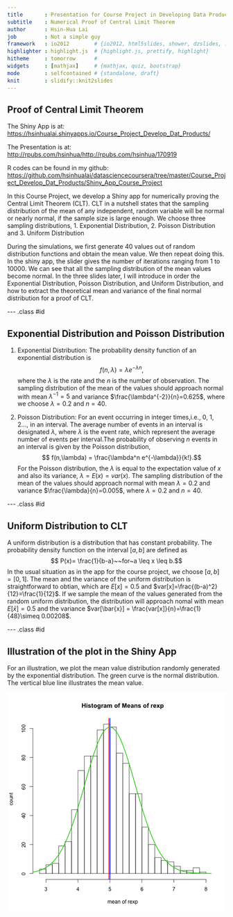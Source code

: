```yaml
---
title       : Presentation for Course Project in Developing Data Products
subtitle    : Numerical Proof of Central Limit Theorem
author      : Hsin-Hua Lai
job         : Not a simple guy
framework   : io2012        # {io2012, html5slides, shower, dzslides, ...}
highlighter : highlight.js  # {highlight.js, prettify, highlight}
hitheme     : tomorrow      # 
widgets     : [mathjax]     # {mathjax, quiz, bootstrap}
mode        : selfcontained # {standalone, draft}
knit        : slidify::knit2slides
---
```


## Proof of Central Limit Theorem 
The Shiny App is at: https://hsinhualai.shinyapps.io/Course_Project_Develop_Dat_Products/

The Presentation is at: http://rpubs.com/hsinhua/http://rpubs.com/hsinhua/170919

R codes can be found in my github:
https://github.com/hsinhualai/datasciencecoursera/tree/master/Course_Project_Develop_Dat_Products/Shiny_App_Course_Project

In this Course Project, we develop a Shiny app for numerically proving the Central Limit Theorem (CLT). CLT in a nutshell states that the sampling distribution of the mean of any independent, random variable will be normal or nearly normal, if the sample size is large enough. We choose three sampling distributions, 1. Exponential Distribution, 2. Poisson Distribution and 3. Uniform Distribution

During the simulations, we first generate 40 values out of random distribution functions and obtain the mean value. We then repeat doing this. In the shiny app, the slider gives the number of iterations ranging from 1 to 10000. We can see that all the sampling distribution of the mean values become normal. In the three slides later, I will introduce in order the Exponential Distribution, Poisson Distribution, and Uniform Distribution, and how to extract the theoretical mean and variance of the final normal distribution for a proof of CLT. 

--- .class #id 

## Exponential Distribution and Poisson Distribution
1. Exponential Distribution: The probability density function of an exponential distribution is $$f(n,\lambda)=\lambda e^{-\lambda n},$$ where the $\lambda$ is the rate and the $n$ is the number of observation. The sampling distribution of the mean of the values should approach normal with mean $\lambda^{-1}=5$ and variance $\frac{\lambda^{-2}}{n}=0.625$, where we choose $\lambda = 0.2$ and $n=40$. 

2. Poisson Distribution: For an event occurring in integer times,i.e., 0, 1, 2..., in an interval. The average number of events in an interval is designated  $\lambda$, where $\lambda$ is the event rate, which represent the average number of events per interval.The probability of observing $n$ events in an interval is given by the Poisson distribution, $$ f(n,\lambda) = \frac{\lambda^n e^{-\lambda}}{k!}.$$ For the Poisson distribution, the $\lambda$ is equal to the expectation value of $x$ and also its variance, $\lambda = E(x) = var(x)$. The sampling distribution of the mean of the values should approach normal with mean $\lambda = 0.2$ and variance $\frac{\lambda}{n}=0.005$, where $\lambda = 0.2$ and $n=40$. 


--- .class #id

## Uniform Distribution to CLT
A uniform distribution is a distribution that has constant probability. The probability density function on the interval $[a,b]$ are defined as $$ P(x)=
\frac{1}{b-a}~~for~a \leq x \leq b.$$ In the usual situation as in the app for the course project, we choose $[a,b]=[0,1]$. The mean and the variance of the uniform distribution is straightforward to obtian, which are $E[x] =0.5$ and $var[x]=\frac{(b-a)^2}{12}=\frac{1}{12}$. If we sample the mean of the values generated from the random uniform distribution, the distribution will approach nomal with mean $E[\bar{x}]=0.5$ and the variance $var[\bar{x}] = \frac{var[x]}{n}=\frac{1}{48}\simeq 0.00208$.

--- .class #id

## Illustration of the plot in the Shiny App
For an illustration, we plot the mean value distribution randomly generated by the exponential distribution. The green curve is the normal distribution. The vertical blue line illustrates the mean value.

![plot of chunk unnamed-chunk-1](assets/fig/unnamed-chunk-1-1.png)




